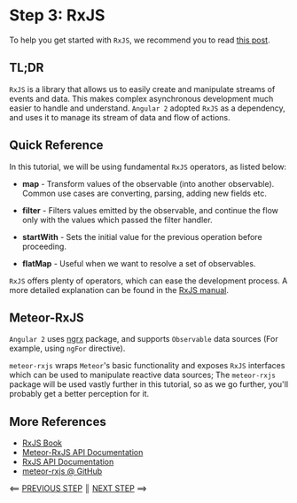 # Step 3: RxJS

To help you get started with `RxJS`, we recommend you to read [this post](http://blog.angular-university.io/functional-reactive-programming-for-angular-2-developers-rxjs-and-observables/).

## TL;DR

`RxJS` is a library that allows us to easily create and manipulate streams of events and data. This makes complex asynchronous development much easier to handle and understand. `Angular 2` adopted `RxJS` as a dependency, and uses it to manage its stream of data and flow of actions.

## Quick Reference

In this tutorial, we will be using fundamental `RxJS` operators, as listed below:

- **map** - Transform values of the observable (into another observable). Common use cases are converting, parsing, adding new fields etc.

- **filter** - Filters values emitted by the observable, and continue the flow only with the values which passed the filter handler.

- **startWith** - Sets the initial value for the previous operation before proceeding.

- **flatMap** - Useful when we want to resolve a set of observables.

`RxJS` offers plenty of operators, which can ease the development process. A more detailed explanation can be found in the [RxJS manual](http://reactivex.io/rxjs/manual/overview.html).

## Meteor-RxJS

`Angular 2` uses [ngrx](https://github.com/ngrx) package, and supports `Observable` data sources (For example, using `ngFor` directive).

`meteor-rxjs` wraps `Meteor`'s basic functionality and exposes `RxJS` interfaces which can be used to manipulate reactive data sources; The `meteor-rxjs` package will be used vastly further in this tutorial, so as we go further, you'll probably get a better perception for it.

## More References

- [RxJS Book](http://xgrommx.github.io/rx-book/index.html)
- [Meteor-RxJS API Documentation](api/meteor-rxjs/latest/MeteorObservable)
- [RxJS API Documentation](http://reactivex.io/rxjs/)
- [meteor-rxjs @ GitHub](https://github.com/Urigo/meteor-rxjs)

[{]: <helper> (navStep nextRef="https://angular-meteor.com/tutorials/whatsapp2/ionic/meteor-server-side" prevRef="https://angular-meteor.com/tutorials/whatsapp2/ionic/chats-page")

⟸ <a href="https://angular-meteor.com/tutorials/whatsapp2/ionic/chats-page">PREVIOUS STEP</a> <b>║</b> <a href="https://angular-meteor.com/tutorials/whatsapp2/ionic/meteor-server-side">NEXT STEP</a> ⟹

[}]: #

